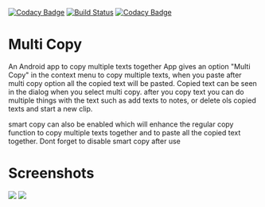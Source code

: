 [![Codacy Badge](https://api.codacy.com/project/badge/Grade/619807ae07e0438bb6fbff2d08c9cba8)](https://www.codacy.com/app/Rishabhk07/multi-copy?utm_source=github.com&utm_medium=referral&utm_content=Rishabhk07/multi-copy&utm_campaign=badger)
[![Build Status](https://travis-ci.org/Rishabhk07/multi-copy.svg?branch=master)](https://travis-ci.org/Rishabhk07/multi-copy)
[![Codacy Badge](https://api.codacy.com/project/badge/Grade/619807ae07e0438bb6fbff2d08c9cba8)](https://www.codacy.com/app/Rishabhk07/multi-copy?utm_source=github.com&amp;utm_medium=referral&amp;utm_content=Rishabhk07/multi-copy&amp;utm_campaign=Badge_Grade)
# Multi Copy
An Android app to copy multiple texts together
App gives an option "Multi Copy" in the context menu to copy multiple texts, when you paste after multi copy option all the copied text will be pasted.
Copied text can be seen in the dialog when you select multi copy.
after you copy text you can do multiple things with the text such as add texts to notes, or delete ols copied texts and start a new clip.

smart copy can also be enabled which will enhance the regular copy function to copy multiple texts together and to paste all the copied text together. Dont forget to disable smart copy after use

# Screenshots

![](https://github.com/Rishabhk07/multi-copy/blob/master/screenshots/rsz_screenshot_showtext.png)
![](https://github.com/Rishabhk07/multi-copy/blob/master/screenshots/smaller%20pics/rsz_screenshot_notes.png)


